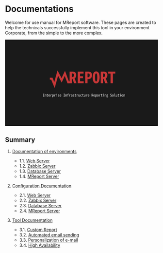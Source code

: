 # Documentations

Welcome for use manual for MReport software. These pages are created to help the technicals successfully implement this tool in your environment Corporate, from the simple to the more complex.

![banner](../Banner/mreport_banner.png)

## Summary

1. [Documentation of environments]()
   - 1.1. [Web Server]()
   - 1.2. [Zabbix Server]()
   - 1.3. [Database Server]()
   - 1.4. [MReport Server]()
   
2. [Configuration Documentation]()
   - 2.1. [Web Server]()
   - 2.2. [Zabbix Server]()
   - 2.3. [Database Server]()
   - 2.4. [MReport Server]()
   
3. [Tool Documentation]()
   - 3.1. [Custom Report]()
   - 3.2. [Automated email sending]()
   - 3.3. [Personalization of e-mail]()
   - 3.4. [High Availability]()
